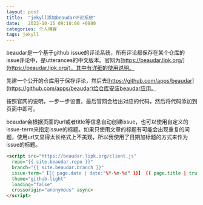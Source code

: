 ```yaml
---
layout: post
title:  "jekyll添加beaudar评论系统"
date:   2023-10-15 09:10:00 +0800
categories: 个人博客
tags: jekyll
---
```

beaudar是一个基于github issue的评论系统，所有评论都保存在某个仓库的issue评论中，是utterances的中文版本。官网为[https://beaudar.lipk.org/](https://beaudar.lipk.org/)，其中有详细的使用说明。

先建一个公开的仓库用于保存评论，然后去[https://github.com/apps/beaudar](https://github.com/apps/beaudar)给仓库安装beaudar应用。

按照官网的说明，一步一步设置，最后官网会给出对应的代码，然后将代码添加到页面中即可。

beaudar会根据页面的url或者title等信息自动创建issue，也可以使用自定义的issue-term来指定issue的标题。如果只使用文章的标题有可能会出现重复的问题，使用url又显得太长格式上不美观，所以我使用了日期加标题的方式来作为issue的标题。

```html
<script src="https://beaudar.lipk.org/client.js"
  repo="{{ site.beaudar.repo }}"
  branch="{{ site.beaudar.branch }}"
  issue-term="【{{ page.date | date:"%Y-%m-%d" }}】 {{ page.title | truncate: 100, "" }}"
  theme="github-light"
  loading="false"
  crossorigin="anonymous" async>
</script>
```